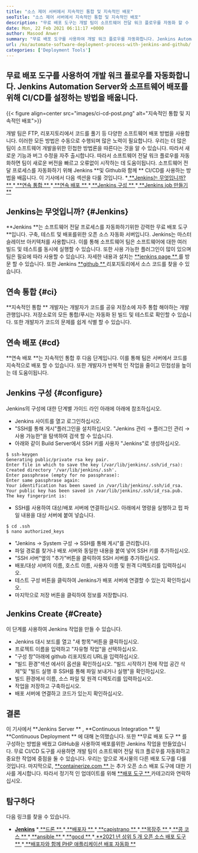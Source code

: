 ```yaml
---
title: "소스 제어 서버에서 지속적인 통합 및 지속적인 배포" 
seoTitle: "소스 제어 서버에서 지속적인 통합 및 지속적인 배포" 
description: "무료 배포 도구는 개발 팀이 소프트웨어 전달 워크 플로우를 자동화 할 수 있도록 도와줍니다. Jenkins 및 Github 저장소로 소프트웨어를 신속하게 구축, 테스트, 배포하십시오." 
date: Mon, 22 Feb 2021 06:11:17 +0000
author: Masood Anwer
summary: "무료 배포 도구를 사용하여 개발 워크 플로우를 자동화합니다. Jenkins Automation Server와 소프트웨어 배포를 위해 CI/CD를 설정하는 방법을 배웁니다." 
url: /ko/automate-software-deployment-process-with-jenkins-and-github/
categories: ['Deployment Tools']
---
```


## 무료 배포 도구를 사용하여 개발 워크 플로우를 자동화합니다. Jenkins Automation Server와 소프트웨어 배포를 위해 CI/CD를 설정하는 방법을 배웁니다.

{{< figure align=center src="images/ci-cd-post.png" alt="지속적인 통합 및 지속적인 배포">}}

개발 팀은 FTP, 리포지토리에서 코드를 풀기 등 다양한 소프트웨어 배포 방법을 사용합니다. 이러한 모든 방법은 수동으로 수행되며 많은 노력이 필요합니다. 우리는 더 많은 팀이 소프트웨어 개발을위한 민첩한 방법론을 따른다는 것을 알 수 있습니다. 따라서 새로운 기능과 버그 수정을 자주 출시합니다. 따라서 소프트웨어 전달 워크 플로우를 자동화하면 팀이 새로운 버전을 빠르고 오류없이 시작하는 데 도움이됩니다. 소프트웨어 전달 프로세스를 자동화하기 위해 Jenkins  **및 Github와 함께 **  CI/CD를 사용하는 방법을 배웁니다. 이 기사에서 다음 섹션을 다룰 것입니다.
  *[ **Jenkins는 무엇입니까? ** ][1]
  *[ **연속 통합 ** ][2]
  *[ **연속 배포 ** ][3]
  *[ **Jenkins 구성 ** ][4]
  *[ **Jenkins job 만들기 ** ][5]

## Jenkins는 무엇입니까?   {#Jenkins}
**Jenkins **는 소프트웨어 전달 프로세스를 자동화하기위한 강력한 무료 배포 도구 **입니다. 구축, 테스트 및 배포를위한 오픈 소스 자동화 서버입니다. Jenkins는 마스터 슬레이브 아키텍처를 사용합니다. 이를 통해 소프트웨어 팀은 소프트웨어에 대한 여러 빌드 및 테스트를 동시에 실행할 수 있습니다. 또한 사용 가능한 플러그인이 많이 있으며 팀은 필요에 따라 사용할 수 있습니다. 자세한 내용과 설치는 [ **jenkins page ** ][6]를 방문 할 수 있습니다. 또한 Jenkins [ **github ** ][7] 리포지토리에서 소스 코드를 찾을 수 있습니다.

## 연속 통합   {#ci}
**지속적인 통합 ** 개발자는 개발자가 코드를 공유 저장소에 자주 통합 해야하는 개발 관행입니다. 저장소로의 모든 통합/푸시는 자동화 된 빌드 및 테스트로 확인할 수 있습니다. 또한 개발자가 코드의 문제를 쉽게 식별 할 수 있습니다.

## 연속 배포   {#cd}
**연속 배포 **는 지속적인 통합 후 다음 단계입니다. 이를 통해 팀은 서버에서 코드를 지속적으로 배포 할 수 있습니다. 또한 개발자가 반복적 인 작업을 줄이고 민첩성을 높이는 데 도움이됩니다.

## Jenkins 구성   {#configure}
Jenkins의 구성에 대한 단계별 가이드 라인 아래에 아래에 참조하십시오.
  * Jenkins 사이트를 열고 로그인하십시오.
  * "SSH를 통해 게시"플러그인을 설치하십시오. "Jenkins 관리 → 플러그인 관리 → 사용 가능한"을 탐색하여 검색 할 수 있습니다.
  * 아래와 같이 Build Server에서 SSH 키를 사용자 "Jenkins"로 생성하십시오.
```
$ ssh-keygen
Generating public/private rsa key pair.
Enter file in which to save the key (/var/lib/jenkins/.ssh/id_rsa):
Created directory '/var/lib/jenkins/.ssh'.
Enter passphrase (empty for no passphrase):
Enter same passphrase again:
Your identification has been saved in /var/lib/jenkins/.ssh/id_rsa.
Your public key has been saved in /var/lib/jenkins/.ssh/id_rsa.pub.
The key fingerprint is:
```
  * SSH를 사용하여 대상/배포 서버에 연결하십시오. 아래에서 명령을 실행하고 펍 파일 내용을 대상 서버에 붙여 넣습니다.
```
$ cd .ssh
$ nano authorized_keys
```
  * "Jenkins → System 구성 → SSH를 통해 게시"를 관리합니다.
  * 파일 경로를 찾거나 배포 서버와 동일한 내용을 붙여 넣어 SSH 키를 추가하십시오.
  * "SSH 서버"옆의 "추가"버튼을 클릭하여 SSH 서버를 추가하십시오.
  * 배포/대상 서버의 이름, 호스트 이름, 사용자 이름 및 원격 디렉토리를 입력하십시오.
  * 테스트 구성 버튼을 클릭하여 Jenkins가 배포 서버에 연결할 수 있는지 확인하십시오.
  * 마지막으로 저장 버튼을 클릭하여 정보를 저장합니다.

## Jenkins Create   {#Create}
이 단계를 사용하여 Jenkins 작업을 만들 수 있습니다.
  * Jenkins 대시 보드를 열고 "새 항목"버튼을 클릭하십시오.
  * 프로젝트 이름을 입력하고 "자유형 작업"을 선택하십시오.
  * "구성 창"아래에 github 리포지토리 URL을 입력하십시오.
  * "빌드 환경"섹션 에서이 옵션을 확인하십시오. "빌드 시작하기 전에 작업 공간 삭제"및 "빌드 실행 후 SSH를 통해 파일 보내거나 실행"을 확인하십시오.
  * 빌드 환경에서 이름, 소스 파일 및 원격 디렉토리를 입력하십시오.
  * 작업을 저장하고 구축하십시오.
  * 배포 서버에 연결하고 코드가 있는지 확인하십시오.

## 결론
이 기사에서  **Jenkins Server ** ,  **Continuous Integration **  및  **Continuous Deployment ** 에 대해 논의했습니다. 또한  **무료 배포 도구 ** 를 구성하는 방법을 배웠고 GitHub을 사용하여 배포를위한 Jenkins 작업을 만들었습니다. 무료 CI/CD 도구를 사용하면 개발 팀이 소프트웨어 전달 워크 플로우를 자동화하고 중요한 작업에 중점을 둘 수 있습니다. 우리는 앞으로 게시물의 다른 배포 도구를 다룰 것입니다.
마지막으로, [ **containerize.com ** ][8]는 추가 오픈 소스 배포 도구에 대한 기사를 게시합니다. 따라서 정기적 인 업데이트를 위해 [ **배포 도구 ** ][9] 카테고리와 연락하십시오.

## 탐구하다
다음 링크를 찾을 수 있습니다.
  * **[Jenkins][6]**
  *[ **드론 ** ][10]
  *[ **배포자 ** ][11]
  *[ **capistrano ** ][12]
  *[ **목장주 ** ][13]
  *[ **콩 코스 ** ][14]
  *[ **ansible ** ][15]
  *[ **gocd ** ][16]
  *[ **2021 년 상위 5 개 오픈 소스 배포 도구 ** ][17]
  *[ **배포자와 함께 PHP 애플리케이션 배포 자동화 ** ][18]

  
[1]: #Jenkins
[2]: #CI
[3]: #CD
[4]: #Configure
[5]: #Create
[6]: https://products.containerize.com/deployment-tools/jenkins
[7]: https://github.com/jenkinsci/jenkins
[8]: https://containerize.com
[9]: https://blog.containerize.com/category/deployment-tools/
[10]: https://products.containerize.com/deployment-tools/drone/
[11]: https://products.containerize.com/deployment-tools/deployer/
[12]: https://products.containerize.com/deployment-tools/capistrano/
[13]: https://products.containerize.com/deployment-tools/rancher/
[14]: https://products.containerize.com/deployment-tools/concourse/
[15]: https://products.containerize.com/deployment-tools/ansible/
[16]: https://products.containerize.com/deployment-tools/gocd/
[17]: https://blog.containerize.com/deployment-tools/top-5-open-source-deployment-tools-in-the-year-2021/
[18]: https://blog.containerize.com/deployment-tools/automate-php-application-deployment-with-deployer/
